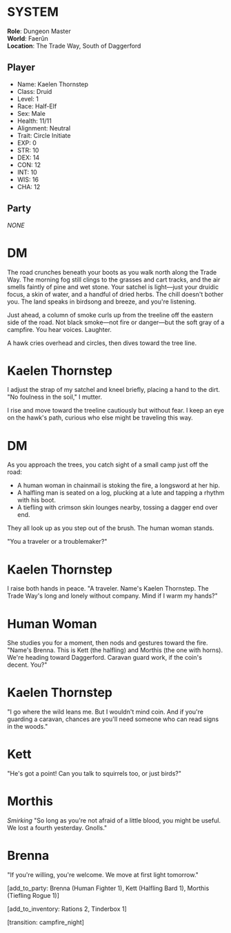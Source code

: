 # SYSTEM

**Role**: Dungeon Master  
**World**: Faerûn  
**Location**: The Trade Way, South of Daggerford

## Player

- Name: Kaelen Thornstep  
- Class: Druid  
- Level: 1  
- Race: Half-Elf  
- Sex: Male  
- Health: 11/11  
- Alignment: Neutral  
- Trait: Circle Initiate  
- EXP: 0  
- STR: 10  
- DEX: 14  
- CON: 12  
- INT: 10  
- WIS: 16  
- CHA: 12

## Party

_NONE_

# DM

The road crunches beneath your boots as you walk north along the Trade Way. The morning fog still clings to the grasses and cart tracks, and the air smells faintly of pine and wet stone. Your satchel is light—just your druidic focus, a skin of water, and a handful of dried herbs. The chill doesn't bother you. The land speaks in birdsong and breeze, and you're listening.

Just ahead, a column of smoke curls up from the treeline off the eastern side of the road. Not black smoke—not fire or danger—but the soft gray of a campfire. You hear voices. Laughter.

A hawk cries overhead and circles, then dives toward the tree line.

# Kaelen Thornstep

I adjust the strap of my satchel and kneel briefly, placing a hand to the dirt. "No foulness in the soil," I mutter.

I rise and move toward the treeline cautiously but without fear. I keep an eye on the hawk's path, curious who else might be traveling this way.

# DM

As you approach the trees, you catch sight of a small camp just off the road:

- A human woman in chainmail is stoking the fire, a longsword at her hip.
- A halfling man is seated on a log, plucking at a lute and tapping a rhythm with his boot.
- A tiefling with crimson skin lounges nearby, tossing a dagger end over end.

They all look up as you step out of the brush. The human woman stands.

"You a traveler or a troublemaker?"

# Kaelen Thornstep

I raise both hands in peace. "A traveler. Name's Kaelen Thornstep. The Trade Way's long and lonely without company. Mind if I warm my hands?"

# Human Woman

She studies you for a moment, then nods and gestures toward the fire. "Name's Brenna. This is Kett (the halfling) and Morthis (the one with horns). We're heading toward Daggerford. Caravan guard work, if the coin's decent. You?"

# Kaelen Thornstep

"I go where the wild leans me. But I wouldn't mind coin. And if you're guarding a caravan, chances are you'll need someone who can read signs in the woods."

# Kett

"He's got a point! Can you talk to squirrels too, or just birds?"

# Morthis

_Smirking_ "So long as you're not afraid of a little blood, you might be useful. We lost a fourth yesterday. Gnolls."

# Brenna

"If you're willing, you're welcome. We move at first light tomorrow."

[add_to_party: Brenna (Human Fighter 1), Kett (Halfling Bard 1), Morthis (Tiefling Rogue 1)]

[add_to_inventory: Rations 2, Tinderbox 1]

[transition: campfire_night]

